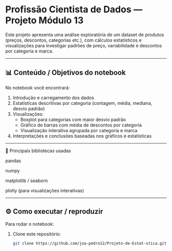 # Profissão Cientista de Dados — Projeto Módulo 13

  
Este projeto apresenta uma análise exploratória de um dataset de produtos (preços, descontos, categorias etc.), com cálculos estatísticos e visualizações para investigar padrões de preço, variabilidade e descontos por categoria e marca.

---


## 📊 Conteúdo / Objetivos do notebook

No notebook você encontrará:

1. Introdução e carregamento dos dados  
2. Estatísticas descritivas por categoria (contagem, média, mediana, desvio padrão)  
3. Visualizações:
   - Boxplot para categorias com maior desvio padrão  
   - Gráfico de barras com média de descontos por categoria  
   - Visualização interativa agrupada por categoria e marca  
4. Interpretações e conclusões baseadas nos gráficos e estatísticas  

---
🧮 Principais bibliotecas usadas

pandas

numpy

matplotlib / seaborn

plotly (para visualizações interativas)

---
## ⚙️ Como executar / reproduzir

Para rodar o notebook:

1. Clone este repositório:
   ```bash
   git clone https://github.com/joa-pedro12/Projeto-de-Estat-stica.git



